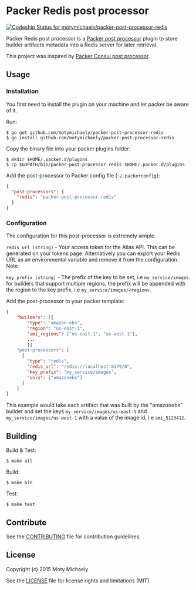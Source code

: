 # Packer Redis post processor 
[ ![Codeship Status for motymichaely/packer-post-processor-redis](https://codeship.com/projects/d2460c60-d231-0132-faa9-267aebe4cf02/status?branch=master)](https://codeship.com/projects/77470)

Packer Redis post processor is a [Packer post processor](https://packer.io/docs/extend/post-processor.html) plugin to store builder artifacts metadata into a Redis server for later retrieval.

This project was inspired by [Packer Consul post processor][packer-post-processor-consul].

## Usage

### Installation

You first need to install the plugin on your machine and let packer be aware of it.

Run:

```shell
$ go get github.com/motymichaely/packer-post-processor-redis
$ go install github.com/motymichaely/packer-post-processor-redis
```

Copy the binary file into your packer plugins folder:

```shell
$ mkdir $HOME/.packer.d/plugins
$ cp $GOPATH/bin/packer-post-processor-redis $HOME/.packer.d/plugins
```

Add the post-processor to Packer config file (`~/.packerconfig`):

```json
{
  "post-processors": {
    "redis": "packer-post-processor-redis"
  }
}
```

### Configuration

The configuration for this post-processor is extremely simple. 

`redis_url (string)` - Your access token for the Atlas API. This can be generated on your tokens page. Alternatively you can export your Redis URL as an environmental variable and remove it from the configuration. Note 

`key_prefix (string)` - The prefix of the key to be set, i.e `my_service/images`. for builders that support multiple regions, the prefix will be appended with the region to the key prefix, i.e `my_service/images/<region>`.

Add the post-processor to your packer template:

```json
{
    "builders": [{
        "type": "amazon-ebs",
        "region": "us-east-1",
        "ami_regions": ["us-east-1", "us-west-1"],
        ...
        }]
    "post-processors": [
      {
        "type": "redis",
        "redis_url": "redis://localhost:6379/0",
        "key_prefix": "my_service/images",
        "only": ["amazonebs"]
      }
    ]
}
```

This example would take each artifact that was built by the "amazonebs" builder and set the keys `my_service/images/us-east-1` and `my_service/images/us-west-1` with a value of the image id, i.e `ami_5123412`.

## Building

Build & Test:
```shell
$ make all
```  

Build:  

```shell
$ make bin
```

Test:  

```shell
$ make test
```

## Contribute

See the [CONTRIBUTING](CONTRIBUTING.md) file for contribution guidelines.

## License

Copyright (c) 2015 Moty Michaely

See the [LICENSE](LICENSE.md) file for license rights and limitations (MIT).

[packer-post-processor-consul]: https://github.com/bhourigan/packer-post-processor-consul